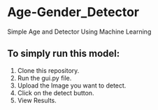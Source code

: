 # Age-Gender_Detector
Simple Age and Detector Using Machine Learning
## To simply run this model:
1. Clone this repository.
2. Run the gui.py file.
3. Upload the Image you want to detect.
4. Click on the detect button.
5. View Results.
